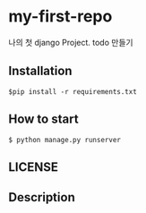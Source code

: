 # my-first-repo

나의 첫 django Project. todo 만들기

## Installation

```shell
$pip install -r requirements.txt
```
## How to start

```shell
$ python manage.py runserver
```
## LICENSE

## Description


